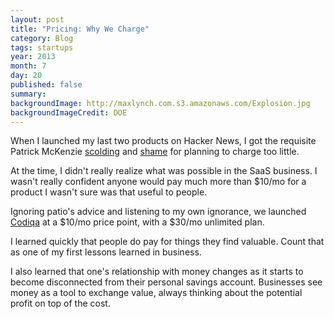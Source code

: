 ```yaml
---
layout: post
title: "Pricing: Why We Charge"
category: Blog
tags: startups
year: 2013
month: 7
day: 20
published: false
summary:
backgroundImage: http://maxlynch.com.s3.amazonaws.com/Explosion.jpg
backgroundImageCredit: DOE
---
```


When I launched my last two products on Hacker News, I got the requisite Patrick McKenzie [scolding](https://news.ycombinator.com/item?id=3733692) and [shame](https://news.ycombinator.com/item?id=4572262) for planning to charge too little.

At the time, I didn't really realize what was possible in the SaaS business. I wasn't really confident anyone would pay much more than $10/mo for a product I wasn't sure was that useful to people.

Ignoring patio's advice and listening to my own ignorance, we launched [Codiqa](http://codiqa.com/) at a $10/mo price point, with a $30/mo unlimited plan.

I learned quickly that people do pay for things they find valuable. Count that as one of my first lessons learned in business.

I also learned that one's relationship with money changes as it starts to become disconnected from their personal savings account. Businesses see money as a tool to exchange value, always thinking about the potential profit on top of the cost.


